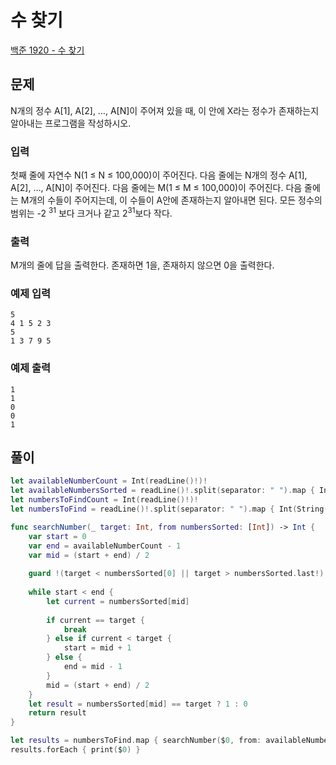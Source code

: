 # 수 찾기

[백준 1920 - 수 찾기](https://www.acmicpc.net/problem/1920)



## 문제

N개의 정수 A[1], A[2], …, A[N]이 주어져 있을 때, 이 안에 X라는 정수가 존재하는지 알아내는 프로그램을 작성하시오.

### 입력

첫째 줄에 자연수 N(1 ≤ N ≤ 100,000)이 주어진다. 다음 줄에는 N개의 정수 A[1], A[2], …, A[N]이 주어진다. 다음 줄에는 M(1 ≤ M ≤ 100,000)이 주어진다. 다음 줄에는 M개의 수들이 주어지는데, 이 수들이 A안에 존재하는지 알아내면 된다. 모든 정수의 범위는 -2 <sup>31</sup> 보다 크거나 같고 2<sup>31</sup>보다 작다.

### 출력

M개의 줄에 답을 출력한다. 존재하면 1을, 존재하지 않으면 0을 출력한다.

### 예제 입력

```
5
4 1 5 2 3
5
1 3 7 9 5
```

### 예제 출력

```
1
1
0
0
1
```



## 풀이

```swift
let availableNumberCount = Int(readLine()!)!
let availableNumbersSorted = readLine()!.split(separator: " ").map { Int(String($0))! }.sorted(by: <)
let numbersToFindCount = Int(readLine()!)!
let numbersToFind = readLine()!.split(separator: " ").map { Int(String($0))! }

func searchNumber(_ target: Int, from numbersSorted: [Int]) -> Int {
    var start = 0
    var end = availableNumberCount - 1
    var mid = (start + end) / 2
    
    guard !(target < numbersSorted[0] || target > numbersSorted.last!) else { return 0 }
    
    while start < end {
        let current = numbersSorted[mid]
        
        if current == target {
            break
        } else if current < target {
            start = mid + 1
        } else {
            end = mid - 1
        }
        mid = (start + end) / 2
    }
    let result = numbersSorted[mid] == target ? 1 : 0
    return result
}

let results = numbersToFind.map { searchNumber($0, from: availableNumbersSorted) }
results.forEach { print($0) }
```

